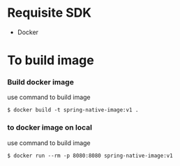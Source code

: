 # Requisite SDK

- Docker

# To build image

### Build docker image

use command to build image

```
$ docker build -t spring-native-image:v1 .
```

### to docker image on local

use command to build image

```
$ docker run --rm -p 8080:8080 spring-native-image:v1
```
